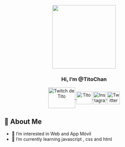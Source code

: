 <p align="center" width="300">
   <img align="center" width="200" src="https://avatars.githubusercontent.com/u/100386835?v=4" />
   <h3 align="center">Hi, I’m @TitoChan</h3>
</p>

<p align="center">
   <a href="https://www.twitch.tv/0titochan0" target="blank">
    <img align="center" src="https://upload.wikimedia.org/wikipedia/commons/c/ce/Twitch_logo_2019.svg" alt="Twitch de Tito" height="65px" width="85px" />
  </a>
  <span style="width: 150px;"> </span>
   <a href="https://www.youtube.com/channel/UCU0WG0GAtOx1Z4OJqj3Mclg" target="blank">
    <img align="center" src="https://upload.wikimedia.org/wikipedia/commons/0/09/YouTube_full-color_icon_%282017%29.svg" alt="Tito" height="40px" width="50px" />
  </a>
  <span style="width: 150px;"> </span>
  <a href="https://instagram.com/" target="blank">
    <img align="center" src="https://upload.wikimedia.org/wikipedia/commons/e/e7/Instagram_logo_2016.svg" alt="Instagram de Tito" height="40px" width="40px" />
  </a>
  <span style="width: 150px;"> </span>
  <a href="https://twitter.com/" target="blank">
    <img align="center" src="https://upload.wikimedia.org/wikipedia/commons/5/5a/X_icon_2.svg" alt="Twitter de Tito" height="40px" width="40px" />
  </a>
</p>


## 🚀 About Me
- 💞️ I’m interested in Web and App Móvil
- 🌱 I’m currently learning javascript , css and html


